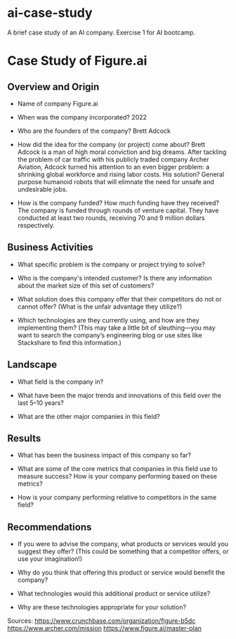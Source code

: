 # ai-case-study
A brief case study of an AI company. Exercise 1 for AI bootcamp.

# Case Study of Figure.ai

## Overview and Origin

* Name of company
Figure.ai

* When was the company incorporated?
2022

* Who are the founders of the company?
Brett Adcock

* How did the idea for the company (or project) come about?
Brett Adcock is a man of high moral conviction and big dreams. After tackling the problem of car traffic
with his publicly traded company Archer Aviation, Adcock turned his attention to an even bigger problem: 
a shrinking global workforce and rising labor costs. His solution? General purpose humanoid robots that 
will elimnate the need for unsafe and undesirable jobs.

* How is the company funded? How much funding have they received?
The company is funded through rounds of venture capital. They have conducted at least two rounds, receiving 70 and 9 million dollars respectively.
## Business Activities

* What specific problem is the company or project trying to solve?

* Who is the company's intended customer? Is there any information about the market size of this set of customers?

* What solution does this company offer that their competitors do not or cannot offer? (What is the unfair advantage they utilize?)

* Which technologies are they currently using, and how are they implementing them? (This may take a little bit of sleuthing&mdash;you may want to search the company’s engineering blog or use sites like Stackshare to find this information.)

## Landscape

* What field is the company in?

* What have been the major trends and innovations of this field over the last 5&ndash;10 years?

* What are the other major companies in this field?

## Results

* What has been the business impact of this company so far?

* What are some of the core metrics that companies in this field use to measure success? How is your company performing based on these metrics?

* How is your company performing relative to competitors in the same field?

## Recommendations

* If you were to advise the company, what products or services would you suggest they offer? (This could be something that a competitor offers, or use your imagination!)

* Why do you think that offering this product or service would benefit the company?

* What technologies would this additional product or service utilize?

* Why are these technologies appropriate for your solution?

Sources:
https://www.crunchbase.com/organization/figure-b5dc
https://www.archer.com/mission
https://www.figure.ai/master-plan